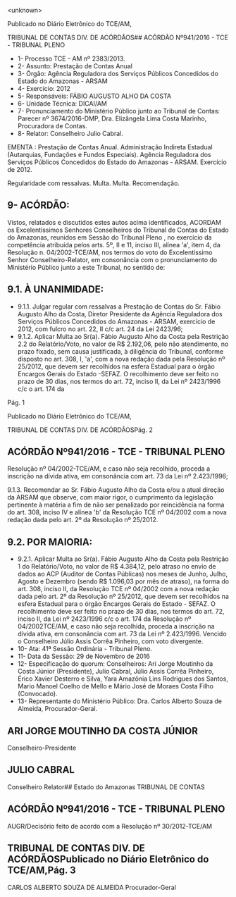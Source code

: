 &lt;unknown&gt;

Publicado  no  Diário Eletrônico do TCE/AM,

TRIBUNAL DE CONTAS DIV. DE  ACÓRDÃOS## ACÓRDÃO Nº941/2016 - TCE - TRIBUNAL PLENO

- 1- Processo TCE - AM nº 2383/2013.
- 2- Assunto: Prestação de Contas Anual
- 3- Órgão: Agência  Reguladora  dos  Serviços  Públicos  Concedidos  do  Estado  do Amazonas - ARSAM
- 4- Exercício: 2012
- 5- Responsáveis: FÁBIO AUGUSTO ALHO DA COSTA
- 6- Unidade Técnica: DICAI/AM
- 7- Pronunciamento  do Ministério  Público  junto  ao Tribunal  de Contas: Parecer  nº 3674/2016-DMP, Dra. Elizângela Lima Costa Marinho, Procuradora de Contas.
- 8- Relator: Conselheiro Julio Cabral.

EMENTA : Prestação de Contas Anual. Administração Indireta Estadual (Autarquias, Fundações e Fundos Especiais). Agência Reguladora  dos  Serviços  Públicos  Concedidos  do Estado do Amazonas - ARSAM. Exercício de 2012.

Regularidade com ressalvas. Multa. Multa. Recomendação.

## 9- ACÓRDÃO:

Vistos, relatados e discutidos estes autos acima identificados, ACORDAM os Excelentíssimos Senhores Conselheiros do Tribunal de Contas do Estado do Amazonas, reunidos em Sessão do Tribunal Pleno , no exercício da competência atribuída pelos arts. 5º,  II e 11, inciso III, alínea 'a', item 4, da Resolução n. 04/2002-TCE/AM, nos termos do voto do Excelentíssimo Senhor Conselheiro-Relator, em consonância com o pronunciamento do Ministério Público junto a este Tribunal, no sentido de:

## 9.1. À UNANIMIDADE:

- 9.1.1. Julgar  regular  com  ressalvas a  Prestação  de  Contas do Sr. Fábio  Augusto  Alho da Costa, Diretor Presidente da Agência Reguladora dos Serviços Públicos Concedidos do Amazonas - ARSAM, exercício de 2012, com fulcro no art. 22, II c/c art. 24 da Lei 2423/96;
- 9.1.2. Aplicar Multa ao Sr(a). Fábio Augusto Alho da Costa pela Restrição 2.2 do Relatório/Voto, no valor de R$ 2.192,06, pelo não atendimento, no prazo fixado, sem causa justificada,  à  diligência  do  Tribunal,  conforme  disposto  no art. 308, I, 'a', com a nova redação dada pela Resolução nº 25/2012, que devem ser recolhidos na esfera Estadual para o órgão Encargos Gerais do Estado -SEFAZ. O recolhimento deve ser feito no prazo de 30 dias, nos termos do art. 72, inciso II, da  Lei nº 2423/1996 c/c o art. 174 da

Pág. 1

Publicado  no  Diário Eletrônico do TCE/AM,

TRIBUNAL DE CONTAS DIV. DE  ACÓRDÃOSPág. 2

## ACÓRDÃO Nº941/2016 - TCE - TRIBUNAL PLENO

Resolução nº 04/2002-TCE/AM, e caso não seja recolhido, proceda  a  inscrição  na  dívida  ativa,  em  consonância  com art. 73 da Lei nº 2.423/1996;

9.1.3. Recomendar ao  Sr.  Fábio  Augusto  Alho  da  Costa  e/ou  a atual direção da ARSAM que observe, com maior rigor, o cumprimento da legislação pertinente à matéria a fim de não ser penalizado por reincidência na forma do art. 308, inciso IV e alínea 'b'  da Resolução TCE nº 04/2002 com a nova redação dada pelo art. 2º da Resolução nº 25/2012.

## 9.2. POR MAIORIA:

- 9.2.1. Aplicar Multa ao Sr(a). Fábio Augusto Alho da Costa pela Restrição  1 do  Relatório/Voto, no  valor  de R$  4.384,12, pelo atraso no envio de dados ao ACP (Auditor de Contas Públicas) nos meses de Junho, Julho,  Agosto e Dezembro (sendo  R$  1.096,03  por  mês  de  atraso),  na  forma  do  art. 308,  inciso  II,  da  Resolução  TCE  nº  04/2002  com  a  nova redação  dada  pelo  art.  2º  da  Resolução  nº  25/2012, que devem  ser  recolhidos  na  esfera  Estadual  para  o  órgão Encargos Gerais do Estado - SEFAZ. O recolhimento deve ser feito no prazo de 30 dias, nos termos do art. 72, inciso II, da Lei nº 2423/1996 c/c o art. 174 da Resolução nº 04/2002TCE/AM, e caso não seja recolhida, proceda a inscrição na dívida ativa, em  consonância  com art. 73 da Lei nº 2.423/1996. Vencido  o  Conselheiro  Júlio  Assis  Corrêa Pinheiro, com voto divergente.
- 10-  Ata: 41ª Sessão Ordinária - Tribunal Pleno.
- 11-  Data da Sessão: 29 de Novembro de 2016
- 12-  Especificação  do  quorum: Conselheiros: Ari Jorge  Moutinho  da  Costa  Júnior (Presidente), Julio Cabral,  Júlio Assis  Corrêa Pinheiro, Érico Xavier Desterro e Silva, Yara  Amazônia  Lins  Rodrigues  dos  Santos,  Mario  Manoel  Coelho  de  Mello  e  Mário José de Moraes Costa Filho (Convocado).
- 13-  Representante do Ministério Público: Dra. Carlos Alberto Souza de Almeida, Procurador-Geral.

## ARI JORGE MOUTINHO DA COSTA JÚNIOR

Conselheiro-Presidente

## JULIO CABRAL

Conselheiro Relator## Estado do Amazonas TRIBUNAL DE CONTAS

## ACÓRDÃO Nº941/2016 - TCE - TRIBUNAL PLENO

AUGR/Decisório feito de acordo com a Resolução nº 30/2012-TCE/AM

## TRIBUNAL DE CONTAS DIV. DE  ACÓRDÃOSPublicado  no  Diário Eletrônico do TCE/AM,Pág. 3

CARLOS ALBERTO SOUZA DE ALMEIDA Procurador-Geral